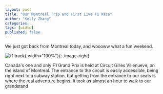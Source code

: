 ```yaml
---
layout: post
title: "Our Montreal Trip and First Live F1 Race"
author: "Kelly Zhang"
categories:
tags: [widtw]
published: false
---
```


We just got back from Montreal today, and woooww what a fun weekend.



![f1 track](/blog/images/f1-1.jpg){:width="100%"}{: .image-right}

Canada's one and only F1 Grand Prix is held at Circuit Gilles Villenueve, on the island of Montreal. The entrance to the circuit is easily accessible, being right next to a subway station, but getting from the entrance to our seats is where the real adventure begins. It took us almost an hour to walk to our grandstand
